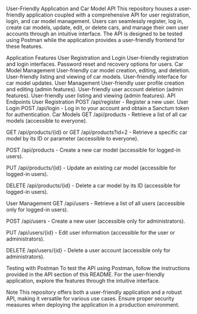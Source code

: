 User-Friendly Application and Car Model API
This repository houses a user-friendly application coupled with a comprehensive API for user registration, login, and car model management. Users can seamlessly register, log in, create car models, update, edit, or delete cars, and manage their own user accounts through an intuitive interface. The API is designed to be tested using Postman while the application provides a user-friendly frontend for these features.

Application Features
User Registration and Login
User-friendly registration and login interfaces.
Password reset and recovery options for users.
Car Model Management
User-friendly car model creation, editing, and deletion.
User-friendly listing and viewing of car models.
User-friendly interface for car model updates.
User Management
User-friendly user profile creation and editing (admin features).
User-friendly user account deletion (admin features).
User-friendly user listing and viewing (admin features).
API Endpoints
User Registration
POST /api/register - Register a new user.
User Login
POST /api/login - Log in to your account and obtain a Sanctum token for authentication.
Car Models
GET /api/products - Retrieve a list of all car models (accessible to everyone).

GET /api/products/{id} or GET /api/products?id=2 - Retrieve a specific car model by its ID or parameter (accessible to everyone).

POST /api/products - Create a new car model (accessible for logged-in users).

PUT /api/products/{id} - Update an existing car model (accessible for logged-in users).

DELETE /api/products/{id} - Delete a car model by its ID (accessible for logged-in users).

User Management
GET /api/users - Retrieve a list of all users (accessible only for logged-in users).

POST /api/users - Create a new user (accessible only for administrators).

PUT /api/users/{id} - Edit user information (accessible for the user or administrators).

DELETE /api/users/{id} - Delete a user account (accessible only for administrators).

Testing with Postman
To test the API using Postman, follow the instructions provided in the API section of this README. For the user-friendly application, explore the features through the intuitive interface.

Note
This repository offers both a user-friendly application and a robust API, making it versatile for various use cases. Ensure proper security measures when deploying the application in a production environment.